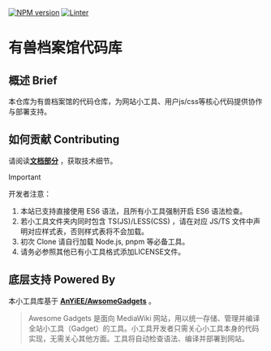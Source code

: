 [![NPM version](https://img.shields.io/npm/v/awesome-gadgets.svg)](https://www.npmjs.com/package/awesome-gadgets)
[![Linter](https://github.com/TopRealm/YsArxiv-Gadgets/actions/workflows/lint.yml/badge.svg)](https://github.com/TopRealm/YsArxiv-Gadgets/actions/workflows/lint.yml)

# 有兽档案馆代码库

## 概述 Brief
本仓库为有兽档案馆的代码仓库，为网站小工具、用户js/css等核心代码提供协作与部署支持。

## 如何贡献 Contributing
请阅读[**文档部分**](https://github.com/TopRealm/YsArxiv-Gadgets/blob/master/docs/how-to-build-or-deploy.md) ，获取技术细节。
> [!IMPORTANT]
> 开发者注意：
> 1. 本站已支持直接使用 ES6 语法，且所有小工具强制开启 ES6 语法检查。
> 2. 若小工具文件夹内同时包含 TS(JS)/LESS(CSS) ，请在对应 JS/TS 文件中声明对应样式表，否则样式表将不会加载。
> 3. 初次 Clone 请自行加载 Node.js, pnpm 等必备工具。
> 4. 请务必参照其他已有小工具格式添加LICENSE文件。

## 底层支持 Powered By
本小工具库基于 [**AnYiEE/AwsomeGadgets**](https://github.com/AnYiEE/AwesomeGadgets) 。

> Awesome Gadgets 是面向 MediaWiki 网站，用以统一存储、管理并编译全站小工具（Gadget）的工具。小工具开发者只需关心小工具本身的代码实现，无需关心其他方面。工具将自动检查语法、编译并部署到网站。

